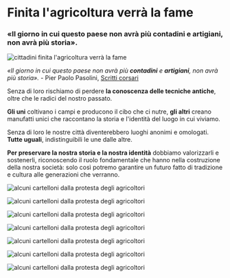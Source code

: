 # Finita l'agricoltura verrà la fame

### «Il giorno in cui questo paese non avrà più contadini e artigiani, non avrà più storia».

![cittadini finita l'agricoltura verrà la fame](/img/protesta-agricoltori-1.jpeg)

*«Il giorno in cui questo paese non avrà più **contadini** e **artigiani**, non avrà più storia».* - Pier Paolo Pasolini, [Scritti corsari](https://amzn.to/49zvkgB)

Senza di loro rischiamo di perdere **la conoscenza delle tecniche antiche**, oltre che le radici del nostro passato.

**Gli uni** coltivano i campi e producono il cibo che ci nutre, **gli altri** creano manufatti unici che raccontano la storia e l'identità del luogo in cui viviamo.

Senza di loro le nostre città diventerebbero luoghi anonimi e omologati. **Tutte uguali**, indistinguibili le une dalle altre.

**Per preservare la nostra storia e la nostra identità** dobbiamo valorizzarli e sostenerli, riconoscendo il ruolo fondamentale che hanno nella costruzione della nostra società: solo così potremo garantire un futuro fatto di tradizione e cultura alle generazioni che verranno.

![alcuni cartelloni dalla protesta degli agricoltori](/img/protesta-agricoltori-2.jpeg)

![alcuni cartelloni dalla protesta degli agricoltori](/img/protesta-agricoltori-3.jpeg)

![alcuni cartelloni dalla protesta degli agricoltori](/img/protesta-agricoltori-4.jpeg)

![alcuni cartelloni dalla protesta degli agricoltori](/img/protesta-agricoltori-5.jpeg)

![alcuni cartelloni dalla protesta degli agricoltori](/img/protesta-agricoltori-6.jpeg)

![alcuni cartelloni dalla protesta degli agricoltori](/img/protesta-agricoltori-7.jpeg)

![alcuni cartelloni dalla protesta degli agricoltori](/img/protesta-agricoltori-8.jpeg)